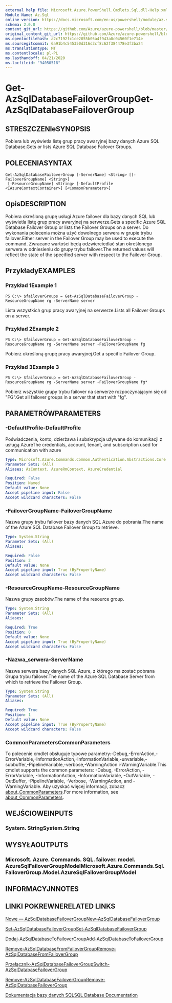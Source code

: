 ```yaml
---
external help file: Microsoft.Azure.PowerShell.Cmdlets.Sql.dll-Help.xml
Module Name: Az.Sql
online version: https://docs.microsoft.com/en-us/powershell/module/az.sql/get-azsqldatabasefailovergroup
schema: 2.0.0
content_git_url: https://github.com/Azure/azure-powershell/blob/master/src/Sql/Sql/help/Get-AzSqlDatabaseFailoverGroup.md
original_content_git_url: https://github.com/Azure/azure-powershell/blob/master/src/Sql/Sql/help/Get-AzSqlDatabaseFailoverGroup.md
ms.openlocfilehash: a2c7192fc1ce2055b05a4f943a0c04560f1e714e
ms.sourcegitcommit: 6a91b4c545350d316d3cf8c62f384478e3f3ba24
ms.translationtype: MT
ms.contentlocale: pl-PL
ms.lasthandoff: 04/21/2020
ms.locfileid: "94050518"
---
```

# <span data-ttu-id="517f1-101">Get-AzSqlDatabaseFailoverGroup</span><span class="sxs-lookup"><span data-stu-id="517f1-101">Get-AzSqlDatabaseFailoverGroup</span></span>

## <span data-ttu-id="517f1-102">STRESZCZENIe</span><span class="sxs-lookup"><span data-stu-id="517f1-102">SYNOPSIS</span></span>
<span data-ttu-id="517f1-103">Pobiera lub wyświetla listę grup pracy awaryjnej bazy danych Azure SQL Database.</span><span class="sxs-lookup"><span data-stu-id="517f1-103">Gets or lists Azure SQL Database Failover Groups.</span></span>

## <span data-ttu-id="517f1-104">POLECENIA</span><span class="sxs-lookup"><span data-stu-id="517f1-104">SYNTAX</span></span>

```
Get-AzSqlDatabaseFailoverGroup [-ServerName] <String> [[-FailoverGroupName] <String>]
 [-ResourceGroupName] <String> [-DefaultProfile <IAzureContextContainer>] [<CommonParameters>]
```

## <span data-ttu-id="517f1-105">Opis</span><span class="sxs-lookup"><span data-stu-id="517f1-105">DESCRIPTION</span></span>
<span data-ttu-id="517f1-106">Pobiera określoną grupę usługi Azure failover dla bazy danych SQL lub wyświetla listę grup pracy awaryjnej na serwerze.</span><span class="sxs-lookup"><span data-stu-id="517f1-106">Gets a specific Azure SQL Database Failover Group or lists the Failover Groups on a server.</span></span>
<span data-ttu-id="517f1-107">Do wykonania polecenia można użyć dowolnego serwera w grupie trybu failover.</span><span class="sxs-lookup"><span data-stu-id="517f1-107">Either server in the Failover Group may be used to execute the command.</span></span> <span data-ttu-id="517f1-108">Zwracane wartości będą odzwierciedlać stan określonego serwera w odniesieniu do grupy trybu failover.</span><span class="sxs-lookup"><span data-stu-id="517f1-108">The returned values will reflect the state of the specified server with respect to the Failover Group.</span></span>

## <span data-ttu-id="517f1-109">Przykłady</span><span class="sxs-lookup"><span data-stu-id="517f1-109">EXAMPLES</span></span>

### <span data-ttu-id="517f1-110">Przykład 1</span><span class="sxs-lookup"><span data-stu-id="517f1-110">Example 1</span></span>
```
PS C:\> $failoverGroups = Get-AzSqlDatabaseFailoverGroup -ResourceGroupName rg -ServerName server
```

<span data-ttu-id="517f1-111">Lista wszystkich grup pracy awaryjnej na serwerze.</span><span class="sxs-lookup"><span data-stu-id="517f1-111">Lists all Failover Groups on a server.</span></span>

### <span data-ttu-id="517f1-112">Przykład 2</span><span class="sxs-lookup"><span data-stu-id="517f1-112">Example 2</span></span>
```
PS C:\> $failoverGroup = Get-AzSqlDatabaseFailoverGroup -ResourceGroupName rg -ServerName server -FailoverGroupName fg
```

<span data-ttu-id="517f1-113">Pobierz określoną grupę pracy awaryjnej.</span><span class="sxs-lookup"><span data-stu-id="517f1-113">Get a specific Failover Group.</span></span>

### <span data-ttu-id="517f1-114">Przykład 3</span><span class="sxs-lookup"><span data-stu-id="517f1-114">Example 3</span></span>
```
PS C:\> $failoverGroup = Get-AzSqlDatabaseFailoverGroup -ResourceGroupName rg -ServerName server -FailoverGroupName fg*
```

<span data-ttu-id="517f1-115">Pobierz wszystkie grupy trybu failover na serwerze rozpoczynającym się od "FG".</span><span class="sxs-lookup"><span data-stu-id="517f1-115">Get all failover groups in a server that start with "fg".</span></span>

## <span data-ttu-id="517f1-116">PARAMETRÓW</span><span class="sxs-lookup"><span data-stu-id="517f1-116">PARAMETERS</span></span>

### <span data-ttu-id="517f1-117">-DefaultProfile</span><span class="sxs-lookup"><span data-stu-id="517f1-117">-DefaultProfile</span></span>
<span data-ttu-id="517f1-118">Poświadczenia, konto, dzierżawa i subskrypcja używane do komunikacji z usługą Azure</span><span class="sxs-lookup"><span data-stu-id="517f1-118">The credentials, account, tenant, and subscription used for communication with azure</span></span>

```yaml
Type: Microsoft.Azure.Commands.Common.Authentication.Abstractions.Core.IAzureContextContainer
Parameter Sets: (All)
Aliases: AzContext, AzureRmContext, AzureCredential

Required: False
Position: Named
Default value: None
Accept pipeline input: False
Accept wildcard characters: False
```

### <span data-ttu-id="517f1-119">-FailoverGroupName</span><span class="sxs-lookup"><span data-stu-id="517f1-119">-FailoverGroupName</span></span>
<span data-ttu-id="517f1-120">Nazwa grupy trybu failover bazy danych SQL Azure do pobrania.</span><span class="sxs-lookup"><span data-stu-id="517f1-120">The name of the Azure SQL Database Failover Group to retrieve.</span></span>

```yaml
Type: System.String
Parameter Sets: (All)
Aliases:

Required: False
Position: 2
Default value: None
Accept pipeline input: True (ByPropertyName)
Accept wildcard characters: False
```

### <span data-ttu-id="517f1-121">-ResourceGroupName</span><span class="sxs-lookup"><span data-stu-id="517f1-121">-ResourceGroupName</span></span>
<span data-ttu-id="517f1-122">Nazwa grupy zasobów.</span><span class="sxs-lookup"><span data-stu-id="517f1-122">The name of the resource group.</span></span>

```yaml
Type: System.String
Parameter Sets: (All)
Aliases:

Required: True
Position: 0
Default value: None
Accept pipeline input: True (ByPropertyName)
Accept wildcard characters: False
```

### <span data-ttu-id="517f1-123">-Nazwa_serwera</span><span class="sxs-lookup"><span data-stu-id="517f1-123">-ServerName</span></span>
<span data-ttu-id="517f1-124">Nazwa serwera bazy danych SQL Azure, z którego ma zostać pobrana Grupa trybu failover.</span><span class="sxs-lookup"><span data-stu-id="517f1-124">The name of the Azure SQL Database Server from which to retrieve the Failover Group.</span></span>

```yaml
Type: System.String
Parameter Sets: (All)
Aliases:

Required: True
Position: 1
Default value: None
Accept pipeline input: True (ByPropertyName)
Accept wildcard characters: False
```

### <span data-ttu-id="517f1-125">CommonParameters</span><span class="sxs-lookup"><span data-stu-id="517f1-125">CommonParameters</span></span>
<span data-ttu-id="517f1-126">To polecenie cmdlet obsługuje typowe parametry:-Debug,-ErrorAction,-ErrorVariable,-InformationAction,-InformationVariable,-unvariable,-subbuffer,-PipelineVariable,-verbose,-WarningAction i-WarningVariable.</span><span class="sxs-lookup"><span data-stu-id="517f1-126">This cmdlet supports the common parameters: -Debug, -ErrorAction, -ErrorVariable, -InformationAction, -InformationVariable, -OutVariable, -OutBuffer, -PipelineVariable, -Verbose, -WarningAction, and -WarningVariable.</span></span> <span data-ttu-id="517f1-127">Aby uzyskać więcej informacji, zobacz [about_CommonParameters](http://go.microsoft.com/fwlink/?LinkID=113216).</span><span class="sxs-lookup"><span data-stu-id="517f1-127">For more information, see [about_CommonParameters](http://go.microsoft.com/fwlink/?LinkID=113216).</span></span>

## <span data-ttu-id="517f1-128">WEJŚCIOWE</span><span class="sxs-lookup"><span data-stu-id="517f1-128">INPUTS</span></span>

### <span data-ttu-id="517f1-129">System. String</span><span class="sxs-lookup"><span data-stu-id="517f1-129">System.String</span></span>

## <span data-ttu-id="517f1-130">WYSYŁA</span><span class="sxs-lookup"><span data-stu-id="517f1-130">OUTPUTS</span></span>

### <span data-ttu-id="517f1-131">Microsoft. Azure. Commands. SQL. failover. model. AzureSqlFailoverGroupModel</span><span class="sxs-lookup"><span data-stu-id="517f1-131">Microsoft.Azure.Commands.Sql.FailoverGroup.Model.AzureSqlFailoverGroupModel</span></span>

## <span data-ttu-id="517f1-132">INFORMACYJN</span><span class="sxs-lookup"><span data-stu-id="517f1-132">NOTES</span></span>

## <span data-ttu-id="517f1-133">LINKI POKREWNE</span><span class="sxs-lookup"><span data-stu-id="517f1-133">RELATED LINKS</span></span>

[<span data-ttu-id="517f1-134">Nowe — AzSqlDatabaseFailoverGroup</span><span class="sxs-lookup"><span data-stu-id="517f1-134">New-AzSqlDatabaseFailoverGroup</span></span>](./New-AzSqlDatabaseFailoverGroup.md)

[<span data-ttu-id="517f1-135">Set-AzSqlDatabaseFailoverGroup</span><span class="sxs-lookup"><span data-stu-id="517f1-135">Set-AzSqlDatabaseFailoverGroup</span></span>](./Set-AzSqlDatabaseFailoverGroup.md)

[<span data-ttu-id="517f1-136">Dodaj-AzSqlDatabaseToFailoverGroup</span><span class="sxs-lookup"><span data-stu-id="517f1-136">Add-AzSqlDatabaseToFailoverGroup</span></span>](./Add-AzSqlDatabaseToFailoverGroup.md)

[<span data-ttu-id="517f1-137">Remove-AzSqlDatabaseFromFailoverGroup</span><span class="sxs-lookup"><span data-stu-id="517f1-137">Remove-AzSqlDatabaseFromFailoverGroup</span></span>](./Remove-AzSqlDatabaseFromFailoverGroup.md)

[<span data-ttu-id="517f1-138">Przełącznik-AzSqlDatabaseFailoverGroup</span><span class="sxs-lookup"><span data-stu-id="517f1-138">Switch-AzSqlDatabaseFailoverGroup</span></span>](./Switch-AzSqlDatabaseFailoverGroup.md)

[<span data-ttu-id="517f1-139">Remove-AzSqlDatabaseFailoverGroup</span><span class="sxs-lookup"><span data-stu-id="517f1-139">Remove-AzSqlDatabaseFailoverGroup</span></span>](./Remove-AzSqlDatabaseFailoverGroup.md)

[<span data-ttu-id="517f1-140">Dokumentacja bazy danych SQL</span><span class="sxs-lookup"><span data-stu-id="517f1-140">SQL Database Documentation</span></span>](https://docs.microsoft.com/azure/sql-database/)
